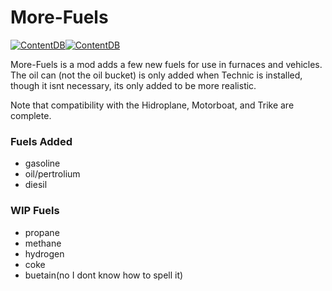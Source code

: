 # More-Fuels
[![ContentDB](https://content.minetest.net/packages/pl608/more_fuels/shields/title/)](https://content.minetest.net/packages/pl608/more_fuels/)[![ContentDB](https://content.minetest.net/packages/pl608/more_fuels/shields/downloads/)](https://content.minetest.net/packages/pl608/more_fuels/)

More-Fuels is a mod adds a few new fuels for use in furnaces and vehicles.
The oil can (not the oil bucket) is only added when Technic is installed, though it isnt necessary, its only added to be more realistic.

Note that compatibility with the Hidroplane, Motorboat, and Trike are complete.

### Fuels Added
* gasoline
* oil/pertrolium
* diesil
### WIP Fuels
* propane
* methane
* hydrogen
* coke
* buetain(no I dont know how to spell it)

